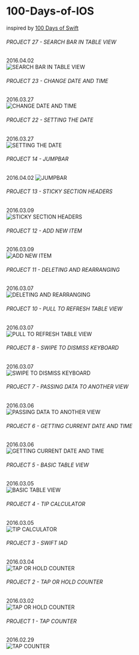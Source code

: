 # 100-Days-of-IOS

inspired by [100 Days of Swift](http://samvlu.com/)

###### PROJECT 27 - SEARCH BAR IN TABLE VIEW   
2016.04.02  
![SEARCH BAR IN TABLE VIEW](https://github.com/shaoyihe/100-Days-of-IOS/blob/master/27%20-%20SEARCH%20BAR%20IN%20TABLE%20VIEW/27%20-%20SEARCH%20BAR%20IN%20TABLE%20VIEW.gif?raw=true)

###### PROJECT 23 - CHANGE DATE AND TIME   
2016.03.27  
![CHANGE DATE AND TIME](https://github.com/shaoyihe/100-Days-of-IOS/blob/master/23%20-%20CHANGE%20DATE%20AND%20TIME/CHANGE%20DATE%20AND%20TIME.gif?raw=true)

###### PROJECT 22 - SETTING THE DATE   
2016.03.27  
![SETTING THE DATE](https://raw.githubusercontent.com/shaoyihe/100-Days-of-IOS/master/22%20-%20SETTING%20THE%20DATE/SETTING%20THE%20DATE.gif)

###### PROJECT 14 - JUMPBAR   
2016.04.02
![JUMPBAR](https://github.com/shaoyihe/100-Days-of-IOS/blob/master/14%20-%20JUMPBAR/14%20-%20JUMPBAR.gif?raw=true)

###### PROJECT 13 - STICKY SECTION HEADERS   
2016.03.09  
![STICKY SECTION HEADERS](https://github.com/shaoyihe/100-Days-of-IOS/blob/master/13%20-%20STICKY%20SECTION%20HEADERS/STICKY%20SECTION%20HEADERS.gif?raw=true)

###### PROJECT 12 - ADD NEW ITEM   
2016.03.09   
![ADD NEW ITEM](https://github.com/shaoyihe/100-Days-of-IOS/blob/master/12%20-%20ADD%20NEW%20ITEM/ADD%20NEW%20ITEM.gif?raw=true)

###### PROJECT 11 - DELETING AND REARRANGING   
2016.03.07   
![DELETING AND REARRANGING](https://raw.githubusercontent.com/shaoyihe/100-Days-of-IOS/master/11%20-%20DELETING%20AND%20REARRANGING/DELETING%20AND%20REARRANGING.gif)

###### PROJECT 10 - PULL TO REFRESH TABLE VIEW   
2016.03.07   
![PULL TO REFRESH TABLE VIEW](https://raw.githubusercontent.com/shaoyihe/100-Days-of-IOS/master/10%20-%20PULL%20TO%20REFRESH%20TABLE%20VIEW/PULL%20TO%20REFRESH%20TABLE%20VIEW.gif)


###### PROJECT 8 - SWIPE TO DISMISS KEYBOARD   
2016.03.07   
![SWIPE TO DISMISS KEYBOARD](https://github.com/shaoyihe/100-Days-of-IOS/blob/master/08%20-%20SWIPE%20TO%20DISMISS%20KEYBOARD/SWIPE%20TO%20DISMISS%20KEYBOARD.gif?raw=true)


###### PROJECT 7 - PASSING DATA TO ANOTHER VIEW   
2016.03.06   
![PASSING DATA TO ANOTHER VIEW](https://raw.githubusercontent.com/shaoyihe/100-Days-of-IOS/master/07%20-%20PASSING%20DATA%20TO%20ANOTHER%20VIEW/PASSING%20DATA%20TO%20ANOTHER%20VIEW.gif)


###### PROJECT 6 - GETTING CURRENT DATE AND TIME   
2016.03.06   
![GETTING CURRENT DATE AND TIME](https://raw.githubusercontent.com/shaoyihe/100-Days-of-IOS/master/06%20-%20GETTING%20CURRENT%20DATE%20AND%20TIME/GETTING%20CURRENT%20DATE%20AND%20TIME.gif)


###### PROJECT 5 - BASIC TABLE VIEW   
2016.03.05   
![BASIC TABLE VIEW](https://github.com/shaoyihe/100-Days-of-IOS/blob/master/05%20-%20BASIC%20TABLE%20VIEW/BASIC%20TABLE%20VIEW.gif?raw=true)


###### PROJECT 4 - TIP CALCULATOR   
2016.03.05   
![TIP CALCULATOR](https://raw.githubusercontent.com/shaoyihe/100-Days-of-IOS/master/04%20-%20TIP%20CALCULATOR/TIP%20CALCULATOR.gif)


###### PROJECT 3 - SWIFT IAD   
2016.03.04   
![TAP OR HOLD COUNTER](https://github.com/shaoyihe/100-Days-of-IOS/blob/master/03%20-%20SWIFT%20IAD/SWIFT%20IAD.gif?raw=true)


###### PROJECT 2 - TAP OR HOLD COUNTER   
2016.03.02   
![TAP OR HOLD COUNTER](https://github.com/shaoyihe/100-Days-of-IOS/blob/master/02%20-%20TAP%20OR%20HOLD%20COUNTER/TAP%20OR%20HOLD%20COUNTER.gif?raw=true)


###### PROJECT 1 - TAP COUNTER   
2016.02.29  
![TAP COUNTER](https://raw.githubusercontent.com/shaoyihe/100-Days-of-IOS/master/01%20-%20TAP%20COUNTER/TAP%20COUNTER.gif)